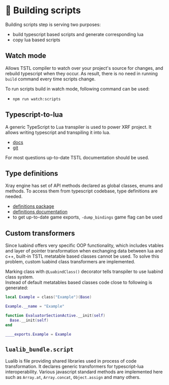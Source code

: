 # 🥑 Building scripts

Building scripts step is serving two purposes:

- build typescript based scripts and generate corresponding lua
- copy lua based scripts

## Watch mode

Allows TSTL compiler to watch over your project's source for changes, and rebuild typescript when they occur.
As result, there is no need in running `build` command every time scripts change.

To run scripts build in watch mode, following command can be used:

- `npm run watch:scripts`

## Typescript-to-lua

A generic TypeScript to Lua transpiler is used to power XRF project.
It allows writing typescript and transpiling it into lua.

- [docs](https://typescripttolua.github.io/)
- [git](https://github.com/TypeScriptToLua/TypeScriptToLua/)

For most questions up-to-date TSTL documentation should be used.

## Type definitions

Xray engine has set of API methods declared as global classes, enums and methods.
To access them from typescript codebase, type definitions are needed.

- [definitions package](https://github.com/xray-forge/xray-16-types)
- [definitions documentation](https://xray-forge.github.io/xray-16-types/index.html)
- to get up-to-date game exports, `-dump_bindings` game flag can be used

## Custom transformers

Since luabind offers very specific OOP functionality, which includes vtables and layer of pointer transformation
when exchanging data between lua and c++, built-in TSTL metatable based classes cannot be used.
To solve this problem, custom luabind class transformers are implemented.

Marking class with `@LuabindClass()` decorator tells transpiler to use luabind class system. <br/>
Instead of default metatables based classes code close to following is generated:

```lua
local Example = class("Example")(Base)

Example.__name = "Example"

function EvaluatorSectionActive.__init(self)
  Base.__init(self)
end

____exports.Example = Example
```

## `lualib_bundle.script`

Lualib is file providing shared libraries used in process of code transformation. It declares generic transformers for
typescript-lua interoperability. Various javascript standard methods are implemented here such as `Array.at`,
`Array.concat`, `Object.assign` and many others.
